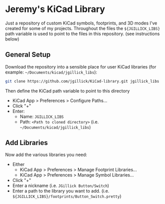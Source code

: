 # Jeremy's KiCad Library
Just a repository of custom KiCad symbols, footprints, and 3D modes I've created for some of my projects. Throughout the files the `${JGILLICK_LIBS}` path variable is used to point to the files in this repository. (see instructions below)

## General Setup

Download the repository into a sensible place for user KiCad libraries (for example: `~/Documents/kicad/jgillick_libs`):

```bash
git clone https://github.com/jgillick/KiCad-library.git jgillick_libs
```

Then define the KiCad path variable to point to this directory
* KiCad App > Preferences > Configure Paths...
* Click "+"
* Enter:
  * Name: `JGILLICK_LIBS`
  * Path: `<Path to cloned directory>` (i.e. `~/Documents/kicad/jgillick_libs`)

## Add Libraries

Now add the various libraries you need:

* Either
  * KiCad App > Preferences > Manage Footprint Libraries...
  * KiCad App > Preferences > Manage Symbol Libraries...
* Click "+"
* Enter a nickname (i.e. `JGillick Button/Switch`)
* Enter a path to the library you want to add. (i.e. `${JGILLICK_LIBS}/footprints/Button_Switch.pretty`)